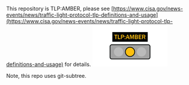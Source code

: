 This repository is TLP:AMBER, please see [https://www.cisa.gov/news-events/news/traffic-light-protocol-tlp-definitions-and-usage](https://www.cisa.gov/news-events/news/traffic-light-protocol-tlp-definitions-and-usage) for details.
<a href="https://www.cisa.gov/news-events/news/traffic-light-protocol-tlp-definitions-and-usage"><img width="200px" src="doc/img/tlp_amber.png"></a>

Note, this repo uses git-subtree.
